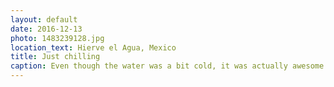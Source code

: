 ```yaml
---
layout: default
date: 2016-12-13
photo: 1483239128.jpg
location_text: Hierve el Agua, Mexico
title: Just chilling
caption: Even though the water was a bit cold, it was actually awesome to bath in one of the most beautiful natural pool in the world surrounded by nature :D
---
```

